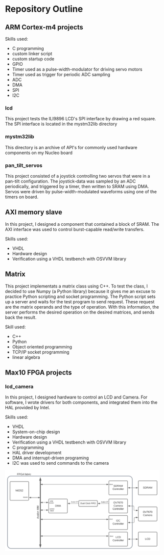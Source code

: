 # Repository Outline

## ARM Cortex-m4 projects

Skills used:
- C programming
- custom linker script
- custom startup code
- GPIO
- Timer used as a pulse-width-modulator for driving servo motors
- Timer used as trigger for periodic ADC sampling
- ADC
- DMA
- SPI
- I2C

### lcd
This project tests the ILI9896 LCD's SPI interface by drawing a red square. The SPI interface is located in
the mystm32lib directory

### mystm32lib
This directory is an archive of API's for commonly used hardware components on my Nucleo board

### pan_tilt_servos
This project consisted of a joystick controlling two servos that were in a pan-tilt configuration. The
joystick-data was sampled by an ADC periodically, and triggered by a timer, then written to SRAM using DMA.
Servos were driven by pulse-width-modulated waveforms using one of the timers on board.

## AXI memory slave
In this project, I designed a component that contained a block of SRAM. The AXI interface was used
to control burst-capable read/write transfers.
  
Skills used:
- VHDL
- Hardware design
- Verification using a VHDL testbench with OSVVM library

## Matrix
This project implementats a matrix class using C++. To test the class, I decided to use Numpy (a Python library) 
because it gives me an excuse to practice Python scripting and socket programming. The Python script sets up a server 
and waits for the test program to send request. These request are the matrix operands and the type of operation. 
With this information, the server performs the desired operation on the desired matrices, and sends back the result.
  
Skill used:
- C++
- Python
- Object oriented programming
- TCP/IP socket programming
- linear algebra

## Max10 FPGA projects
###  lcd_camera
In this project, I designed hardware to control an LCD and Camera. For software, I wrote drivers for both
components, and integrated them into the HAL provided by Intel.
  
Skills used:
- VHDL
- System-on-chip design
- Hardware design
- Verification using a VHDL testbench with OSVVM library
- C programming
- HAL driver development
- DMA and interrupt-driven programing
- I2C was used to send commands to the camera

![](max10_fpga_projects/lcd_and_camera/LCD_camera_diagram.svg)
